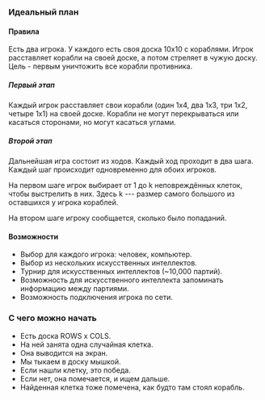 ### Идеальный план

#### Правила

Есть два игрока.
У каждого есть своя доска 10x10 с кораблями.
Игрок расставляет корабли на своей доске, а потом стреляет в чужую доску.
Цель - первым уничтожить все корабли противника.

##### Первый этап

Каждый игрок расставляет свои корабли (один 1x4, два 1x3, три 1x2, четыре 1x1) на своей доске.
Корабли не могут перекрываться или касаться сторонами, но могут касаться углами.

##### Второй этап

Дальнейшая игра состоит из ходов.
Каждый ход проходит в два шага.
Каждый шаг происходит одновременно для обоих игроков.

На первом шаге игрок выбирает от 1 до k неповреждённых клеток, чтобы выстрелить в них.
Здесь k --- размер самого большого из оставшихся у игрока кораблей.

На втором шаге игроку сообщается, сколько было попаданий.

#### Возможности

* Выбор для каждого игрока: человек, компьютер.
* Выбор из нескольких искусственных интеллектов.
* Турнир для искусственных интеллектов (~10,000 партий).
* Возможность для искусственного интеллекта запоминать информацию между партиями.
* Возможность подключения игрока по сети.

### С чего можно начать

* Есть доска ROWS x COLS.
* На ней занята одна случайная клетка.
* Она выводится на экран.
* Мы тыкаем в доску мышкой.
* Если нашли клетку, это победа.
* Если нет, она помечается, и ищем дальше.
* Найденная клетка тоже помечена, как будто там стоял корабль.
